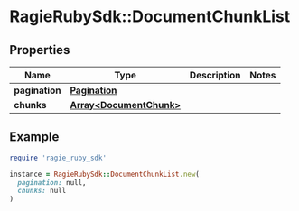 # RagieRubySdk::DocumentChunkList

## Properties

| Name | Type | Description | Notes |
| ---- | ---- | ----------- | ----- |
| **pagination** | [**Pagination**](Pagination.md) |  |  |
| **chunks** | [**Array&lt;DocumentChunk&gt;**](DocumentChunk.md) |  |  |

## Example

```ruby
require 'ragie_ruby_sdk'

instance = RagieRubySdk::DocumentChunkList.new(
  pagination: null,
  chunks: null
)
```

